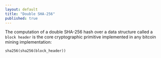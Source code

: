 ```yaml
---
layout: default
title: "Double SHA-256"
published: true
---
```


The computation of a double SHA-256 hash over a data structure called a `block header` is the core cryptographic primitive implemented in any bitcoin mining implementation:

```
sha256(sha256(block_header))
```
